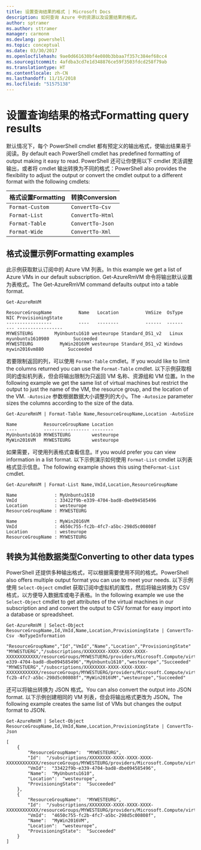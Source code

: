 ```yaml
---
title: 设置查询结果的格式 | Microsoft Docs
description: 如何查询 Azure 中的资源以及设置结果的格式。
author: sptramer
ms.author: sttramer
manager: carmonm
ms.devlang: powershell
ms.topic: conceptual
ms.date: 03/30/2017
ms.openlocfilehash: 9ae0d661630bf4e080b3bbaa7f357c384ef68cc4
ms.sourcegitcommit: 4afdba3cd7e1d348876ce59f3503fdcd258f79ab
ms.translationtype: HT
ms.contentlocale: zh-CN
ms.lasthandoff: 11/15/2018
ms.locfileid: "51575138"
---
```

# <a name="formatting-query-results"></a><span data-ttu-id="24ee1-103">设置查询结果的格式</span><span class="sxs-lookup"><span data-stu-id="24ee1-103">Formatting query results</span></span>

<span data-ttu-id="24ee1-104">默认情况下，每个 PowerShell cmdlet 都有预定义的输出格式，使输出结果易于阅读。</span><span class="sxs-lookup"><span data-stu-id="24ee1-104">By default each PowerShell cmdlet has predefined formatting of output making it easy to read.</span></span>  <span data-ttu-id="24ee1-105">PowerShell 还可让你使用以下 cmdlet 灵活调整输出，或者将 cmdlet 输出转换为不同的格式：</span><span class="sxs-lookup"><span data-stu-id="24ee1-105">PowerShell also provides the flexibility to adjust the output or convert the cmdlet output to a different format with the following cmdlets:</span></span>

| <span data-ttu-id="24ee1-106">格式设置</span><span class="sxs-lookup"><span data-stu-id="24ee1-106">Formatting</span></span>      | <span data-ttu-id="24ee1-107">转换</span><span class="sxs-lookup"><span data-stu-id="24ee1-107">Conversion</span></span>       |
|-----------------|------------------|
| `Format-Custom` | `ConvertTo-Csv`  |
| `Format-List`   | `ConvertTo-Html` |
| `Format-Table`  | `ConvertTo-Json` |
| `Format-Wide`   | `ConvertTo-Xml`  |

## <a name="formatting-examples"></a><span data-ttu-id="24ee1-108">格式设置示例</span><span class="sxs-lookup"><span data-stu-id="24ee1-108">Formatting examples</span></span>

<span data-ttu-id="24ee1-109">此示例获取默认订阅中的 Azure VM 列表。</span><span class="sxs-lookup"><span data-stu-id="24ee1-109">In this example we get a list of Azure VMs in our default subscription.</span></span>  <span data-ttu-id="24ee1-110">Get-AzureRmVM 命令将输出默认设置为表格式。</span><span class="sxs-lookup"><span data-stu-id="24ee1-110">The Get-AzureRmVM command defaults output into a table format.</span></span>

```powershell-interactive
Get-AzureRmVM
```

```output
ResourceGroupName          Name   Location          VmSize  OsType              NIC ProvisioningState
-----------------          ----   --------          ------  ------              --- -----------------
MYWESTEURG        MyUnbuntu1610 westeurope Standard_DS1_v2   Linux myunbuntu1610980         Succeeded
MYWESTEURG          MyWin2016VM westeurope Standard_DS1_v2 Windows   mywin2016vm880         Succeeded
```

<span data-ttu-id="24ee1-111">若要限制返回的列，可以使用 `Format-Table` cmdlet。</span><span class="sxs-lookup"><span data-stu-id="24ee1-111">If you would like to limit the columns returned you can use the `Format-Table` cmdlet.</span></span> <span data-ttu-id="24ee1-112">以下示例获取相同的虚拟机列表，但会将输出限制为只返回 VM 名称、资源组和 VM 位置。</span><span class="sxs-lookup"><span data-stu-id="24ee1-112">In the following example we get the same list of virtual machines but restrict the output to just the name of the VM, the resource group, and the location of the VM.</span></span>  <span data-ttu-id="24ee1-113">`-Autosize` 参数根据数据大小调整列的大小。</span><span class="sxs-lookup"><span data-stu-id="24ee1-113">The `-Autosize` parameter sizes the columns according to the size of the data.</span></span>

```powershell-interactive
Get-AzureRmVM | Format-Table Name,ResourceGroupName,Location -AutoSize
```

```output
Name          ResourceGroupName Location
----          ----------------- --------
MyUnbuntu1610 MYWESTEURG        westeurope
MyWin2016VM   MYWESTEURG        westeurope
```

<span data-ttu-id="24ee1-114">如果需要，可使用列表格式查看信息。</span><span class="sxs-lookup"><span data-stu-id="24ee1-114">If you would prefer you can view information in a list format.</span></span> <span data-ttu-id="24ee1-115">以下示例演示如何使用 `Format-List` cmdlet 以列表格式显示信息。</span><span class="sxs-lookup"><span data-stu-id="24ee1-115">The following example shows this using the`Format-List` cmdlet.</span></span>

```powershell-interactive
Get-AzureRmVM | Format-List Name,VmId,Location,ResourceGroupName
```

```output
Name              : MyUnbuntu1610
VmId              : 33422f9b-e339-4704-bad8-dbe094585496
Location          : westeurope
ResourceGroupName : MYWESTEURG

Name              : MyWin2016VM
VmId              : 4650c755-fc2b-4fc7-a5bc-298d5c00808f
Location          : westeurope
ResourceGroupName : MYWESTEURG
```

## <a name="converting-to-other-data-types"></a><span data-ttu-id="24ee1-116">转换为其他数据类型</span><span class="sxs-lookup"><span data-stu-id="24ee1-116">Converting to other data types</span></span>

<span data-ttu-id="24ee1-117">PowerShell 还提供多种输出格式，可以根据需要使用不同的格式。</span><span class="sxs-lookup"><span data-stu-id="24ee1-117">PowerShell also offers multiple output format you can use to meet your needs.</span></span>  <span data-ttu-id="24ee1-118">以下示例使用 `Select-Object` cmdlet 获取订阅中虚拟机的属性，然后将输出转换为 CSV 格式，以方便导入数据库或电子表格。</span><span class="sxs-lookup"><span data-stu-id="24ee1-118">In the following example we use the `Select-Object` cmdlet to get attributes of the virtual machines in our subscription and and convert the output to CSV format for easy import into a database or spreadsheet.</span></span>

```powershell-interactive
Get-AzureRmVM | Select-Object ResourceGroupName,Id,VmId,Name,Location,ProvisioningState | ConvertTo-Csv -NoTypeInformation
```

```output
"ResourceGroupName","Id","VmId","Name","Location","ProvisioningState"
"MYWESTUERG","/subscriptions/XXXXXXXX-XXXX-XXXX-XXXX-XXXXXXXXXXXX/resourceGroups/MYWESTUERG/providers/Microsoft.Compute/virtualMachines/MyUnbuntu1610","33422f9b-e339-4704-bad8-dbe094585496","MyUnbuntu1610","westeurope","Succeeded"
"MYWESTUERG","/subscriptions/XXXXXXXX-XXXX-XXXX-XXXX-XXXXXXXXXXXX/resourceGroups/MYWESTUERG/providers/Microsoft.Compute/virtualMachines/MyWin2016VM","4650c755-fc2b-4fc7-a5bc-298d5c00808f","MyWin2016VM","westeurope","Succeeded"
```

<span data-ttu-id="24ee1-119">还可以将输出转换为 JSON 格式。</span><span class="sxs-lookup"><span data-stu-id="24ee1-119">You can also convert the output into JSON format.</span></span>  <span data-ttu-id="24ee1-120">以下示例创建相同的 VM 列表，但会将输出格式更改为 JSON。</span><span class="sxs-lookup"><span data-stu-id="24ee1-120">The following example creates the same list of VMs but changes the output format to JSON.</span></span>

```powershell-interactive
Get-AzureRmVM | Select-Object ResourceGroupName,Id,VmId,Name,Location,ProvisioningState | ConvertTo-Json
```

```output
[
    {
        "ResourceGroupName":  "MYWESTEURG",
        "Id":  "/subscriptions/XXXXXXXX-XXXX-XXXX-XXXX-XXXXXXXXXXXX/resourceGroups/MYWESTEURG/providers/Microsoft.Compute/virtualMachines/MyUnbuntu1610",
        "VmId":  "33422f9b-e339-4704-bad8-dbe094585496",
        "Name":  "MyUnbuntu1610",
        "Location":  "westeurope",
        "ProvisioningState":  "Succeeded"
    },
    {
        "ResourceGroupName":  "MYWESTEURG",
        "Id":  "/subscriptions/XXXXXXXX-XXXX-XXXX-XXXX-XXXXXXXXXXXX/resourceGroups/MYWESTEURG/providers/Microsoft.Compute/virtualMachines/MyWin2016VM",
        "VmId":  "4650c755-fc2b-4fc7-a5bc-298d5c00808f",
        "Name":  "MyWin2016VM",
        "Location":  "westeurope",
        "ProvisioningState":  "Succeeded"
    }
]
```
